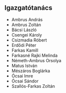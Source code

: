 <h2>Igazgatótanács</h2>
<ul>
  <li>Ambrus András</li>
  <li>Ambrus Zoltán</li>
  <li>Bácsi László</li>
  <li>Csengei Károly</li>
  <li>Csizmadia Róbert</li>
  <li>Erdődi Péter</li>
  <li>Farkas Kamill</li>
  <li>Farkasné Rajki Melinda</li>
  <li>Németh-Ambrus Orsolya</li>
  <li>Matus István</li>
  <li>Mészáros Boglárka</li>
  <li>Ócsai Imre</li>
  <li>Ócsai Sándor</li>
  <li>Szallós-Farkas Zoltán</li>
</ul>
